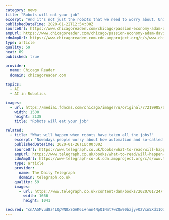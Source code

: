 ```yaml
---
category: news
title: "Robots will eat your job"
excerpt: "And it's not just the robots that we need to worry about. University of Chicago Booth School of Business professor Michael Gibbs, who researches this stuff and whom I called for some context, says the larger impact will come from artificial intelligence. \"Automation has been an issue for a long time,\" he says. \"In 1850 the United States ..."
publishedDateTime: 2020-01-22T12:54:00Z
sourceUrl: https://www.chicagoreader.com/chicago/passion-economy-adam-davidson-robots-labor/Content?oid=77218035
ampUrl: https://www.chicagoreader.com/chicago/passion-economy-adam-davidson-robots-labor/Content?oid=77218035&media=AMP+HTML
cdnAmpUrl: https://www-chicagoreader-com.cdn.ampproject.org/c/s/www.chicagoreader.com/chicago/passion-economy-adam-davidson-robots-labor/Content?oid=77218035&media=AMP+HTML
type: article
quality: 59
heat: 69
published: true

provider:
  name: Chicago Reader
  domain: chicagoreader.com

topics:
  - AI
  - AI in Robotics

images:
  - url: https://media1.fdncms.com/chicago/imager/u/original/77219985/adam_davidson_author_photo_credit_to_michael_lionstar.jpg
    width: 1500
    height: 2138
    title: "Robots will eat your job"

related:
  - title: "What will happen when robots have taken all the jobs?"
    excerpt: "Nowadays people worry about how automation and so-called “artificial intelligence” are going to put people out of work ... But the new wave of self-driving cars, warehouse robots and the like, it is feared, might leave us no choice. Computer systems can now accomplish a lot of tasks that it was previously thought required uniquely human ..."
    publishedDateTime: 2020-01-26T10:00:00Z
    sourceUrl: https://www.telegraph.co.uk/books/what-to-read/will-happen-robots-have-taken-jobs/
    ampUrl: https://www.telegraph.co.uk/books/what-to-read/will-happen-robots-have-taken-jobs/amp/
    cdnAmpUrl: https://www-telegraph-co-uk.cdn.ampproject.org/c/s/www.telegraph.co.uk/books/what-to-read/will-happen-robots-have-taken-jobs/amp/
    type: article
    provider:
      name: The Daily Telegraph
      domain: telegraph.co.uk
    quality: 59
    images:
      - url: https://www.telegraph.co.uk/content/dam/books/2020/01/24/TELEMMGLPICT000222031924_trans%2B%2BoGbZwtdBNwcvkKZqZUEDO7H7wLVxD_YL8YSvmGHppSw.jpeg
        width: 1666
        height: 1041

secured: "cnAA5Mvud8z4LOpWN0xSGAK6L+hnn4NpQ1Nmt7wZQw90bzjyvO2Vxn5Xd11OIizDwxB6q29V8Y2hUWJ1CC1T96woO/Q0ckB007sYdpLmxALrNUOGCgjNetwY4Cx0Ho272C2GdMiRa2bAeT8ZMDmJbK3D1mLnJhTtpo/JLs5M68K4mzHdA2OoawvddMgIcpLXmp59UTCTlfL1AfVdUTugnjR6C4V8zn0QsJPHfin3aO5E+ZFbnsOpPCYJpTUCqpIWFhkv0+jMpOKpVksQF8pjWsh2SDlMa0EZuzBYg/M/NAFsKMhKXWoKcHMi/9g9j6JoOPHnnkqdxXw5FU9OBhN20OfbsVnIQ9gCHIy/xBFQwWp7lQqPUTHkV+boPy+7vJfLnGwHOJmrAMhIEfA1ceIKZS5I3Q919Pfp0udGIio8wBBMd03Qafc3Q0MRxh9tgMUAQdtdWg81202OU2fkyZGhwQ==;j3xkABFar94k0XR13FIHgw=="
---
```


